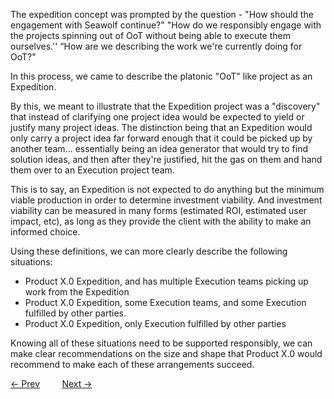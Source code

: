 The expedition concept was prompted by the question - "How should the engagement with Seawolf continue?" "How do we responsibly engage with the projects spinning out of OoT without being able to execute them ourselves.'' “How are we describing the work we're currently doing for OoT?"

In this process, we came to describe the platonic "OoT" like project as an Expedition.

By this, we meant to illustrate that the Expedition project was a "discovery" that instead of clarifying one project idea would be expected to yield or justify many project ideas. The distinction being that an Expedition would only carry a project idea far forward enough that it could be picked up by another team... essentially being an idea generator that would try to find solution ideas, and then after they're justified, hit the gas on them and hand them over to an Execution project team.

This is to say, an Expedition is not expected to do anything but the minimum viable production in order to determine investment viability. And investment viability can be measured in many forms (estimated ROI, estimated user impact, etc), as long as they provide the client with the ability to make an informed choice.

Using these definitions, we can more clearly describe the following situations:
- Product X.0 Expedition, and has multiple Execution teams picking up work from the Expedition
- Product X.0 Expedition, some Execution teams, and some Execution fulfilled by other parties.
- Product X.0 Expedition, only Execution fulfilled by other parties

Knowing all of these situations need to be supported responsibly, we can make clear recommendations on the size and shape that Product X.0 would recommend to make each of these arrangements succeed.

[&larr; Prev](./Thesis.md) &nbsp;&nbsp;&nbsp;&nbsp;&nbsp;&nbsp;&nbsp;&nbsp;[Next &rarr;](../ArtisansValueOnExpedition.md)